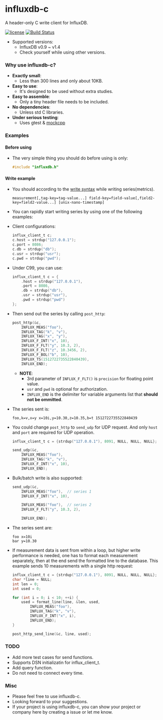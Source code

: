 # influxdb-c

A header-only C write client for InfluxDB.

[![license](https://img.shields.io/badge/license-MIT-brightgreen.svg?style=flat)](https://github.com/orca-zhang/influxdb-c/blob/master/LICENSE)
[![Build Status](https://semaphoreci.com/api/v1/orca-zhang-91/influxdb-c/branches/master/shields_badge.svg)](https://semaphoreci.com/orca-zhang-91/influxdb-c)

- Supported versions:
  - InfluxDB v0.9 ~ v1.4
  - Check yourself while using other versions.

### Why use influxdb-c?

- **Exactly small**:
  - Less than 300 lines and only about 10KB.
- **Easy to use**:
  - It's designed to be used without extra studies.
- **Easy to assemble**:
  - Only a tiny header file needs to be included.
- **No dependencies**:
  - Unless std C libraries.
- **Under serious testing**:
  - Uses gtest & [mockcpp](https://github.com/ez8-co/mockcpp)

### Examples

#### Before using

- The very simple thing you should do before using is only:

    ```c
    #include "influxdb.h"
    ```

#### Write example

- You should according to the [write syntax](https://docs.influxdata.com/influxdb/v1.4/write_protocols/line_protocol_reference/) while writing series(metrics).

    ```
    measurement[,tag-key=tag-value...] field-key=field-value[,field2-key=field2-value...] [unix-nano-timestamp]
    ```


- You can rapidly start writing series by using one of the following examples:

- Client configurations:

    ```c
    influx_client_t c;
    c.host = strdup("127.0.0.1");
    c.port = 8086;
    c.db = strdup("db");
    c.usr = strdup("usr");
    c.pwd = strdup("pwd");
    ```

- Under C99, you can use:

    ```c
    influx_client_t c = {
        .host = strdup("127.0.0.1"),
        .port = 8086,
        .db = strdup("db"),
        .usr = strdup("usr"),
        .pwd = strdup("pwd")
    };
    ```

- Then send out the series by calling `post_http`:

    ```c
    post_http(&c,
        INFLUX_MEAS("foo"),
        INFLUX_TAG("k", "v"),
        INFLUX_TAG("x", "y"),
        INFLUX_F_INT("x", 10),
        INFLUX_F_FLT("y", 10.3, 2),
        INFLUX_F_FLT("z", 10.3456, 2),
        INFLUX_F_BOL("b", 10),
        INFLUX_TS(1512722735522840439),
        INFLUX_END);
    ```

  - **NOTE**:
    - 3rd parameter of `INFLUX_F_FLT()` is `precision` for floating point value.
    - `usr` and `pwd` is optional for authorization.
    - `INFLUX_END` is the delimiter for variable arguments list that **should not be ommitted**.

- The series sent is:

    ```
    foo,k=v,x=y x=10i,y=10.30,z=10.35,b=t 1512722735522840439
    ```

- You could change `post_http` to `send_udp` for UDP request. And only `host` and `port` are required for UDP operation.

    ```c
    influx_client_t c = {strdup("127.0.0.1"), 8091, NULL, NULL, NULL};

    send_udp(&c,
        INFLUX_MEAS("foo"),
        INFLUX_TAG("k", "v"),
        INFLUX_F_INT("x", 10),
        INFLUX_END);
    ```

- Bulk/batch write is also supported:

    ```c
    send_udp(&c,
        INFLUX_MEAS("foo"),  // series 1
        INFLUX_F_INT("x", 10),

        INFLUX_MEAS("foo"),  // series 2
        INFLUX_F_FLT("y", 10.3, 2),

        INFLUX_END);
    ```

- The series sent are:

    ```
    foo x=10i
    bar y=10.30
    ```

- If measurement data is sent from within a loop, but higher write performance
  is needed, one has to format each measurement separately, then at the end
  send the formatted line to the database. This example sends 10 measurements
  with a single http request:

  ```c
  influx_client_t c = {strdup("127.0.0.1"), 8091, NULL, NULL, NULL};
  char *line = NULL;
  int len = 0;
  int used = 0;

  for (int i = 0; i < 10; ++i) {
      used = format_line(line, &len, used,
          INFLUX_MEAS("foo"),
          INFLUX_TAG("k", "v"),
          INFLUX_F_INT("x", i),
          INFLUX_END);
  }

  post_http_send_line(&c, line, used);
  ```

### TODO

- Add more test cases for send functions.
- Supports DSN initializatin for influx_client_t.
- Add query function.
- Do not need to connect every time.

### Misc

- Please feel free to use influxdb-c.
- Looking forward to your suggestions.
- If your project is using influxdb-c, you can show your project or company here by creating a issue or let me know.
